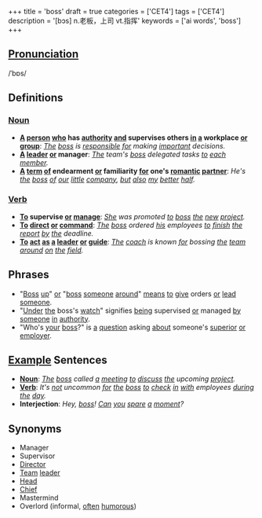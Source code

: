 +++
title = 'boss'
draft = true
categories = ['CET4']
tags = ['CET4']
description = '[bɔs] n.老板，上司 vt.指挥'
keywords = ['ai words', 'boss']
+++

## [Pronunciation](/post/pronunciation/)
/ˈbɒs/

## Definitions
### [Noun](/post/noun/)
- **[A](/post/a/) [person](/post/person/) [who](/post/who/) has [authority](/post/authority/) [and](/post/and/) supervises others [in](/post/in/) [a](/post/a/) workplace [or](/post/or/) [group](/post/group/)**: *[The](/post/the/) [boss](/post/boss/) is [responsible](/post/responsible/) [for](/post/for/) making [important](/post/important/) decisions.*
- **[A](/post/a/) [leader](/post/leader/) [or](/post/or/) manager**: *[The](/post/the/) team's [boss](/post/boss/) delegated tasks [to](/post/to/) [each](/post/each/) [member](/post/member/).*
- **[A](/post/a/) [term](/post/term/) [of](/post/of/) endearment [or](/post/or/) familiarity [for](/post/for/) one's [romantic](/post/romantic/) [partner](/post/partner/)**: *He's [the](/post/the/) [boss](/post/boss/) [of](/post/of/) [our](/post/our/) [little](/post/little/) [company](/post/company/), [but](/post/but/) [also](/post/also/) [my](/post/my/) [better](/post/better/) [half](/post/half/).*

### [Verb](/post/verb/)
- **[To](/post/to/) supervise [or](/post/or/) [manage](/post/manage/)**: *[She](/post/she/) was promoted [to](/post/to/) [boss](/post/boss/) [the](/post/the/) [new](/post/new/) [project](/post/project/).*
- **[To](/post/to/) [direct](/post/direct/) [or](/post/or/) [command](/post/command/)**: *[The](/post/the/) [boss](/post/boss/) ordered [his](/post/his/) employees [to](/post/to/) [finish](/post/finish/) [the](/post/the/) [report](/post/report/) [by](/post/by/) [the](/post/the/) deadline.*
- **[To](/post/to/) [act](/post/act/) [as](/post/as/) [a](/post/a/) [leader](/post/leader/) [or](/post/or/) [guide](/post/guide/)**: *[The](/post/the/) [coach](/post/coach/) is known [for](/post/for/) bossing [the](/post/the/) [team](/post/team/) [around](/post/around/) [on](/post/on/) [the](/post/the/) [field](/post/field/).*

## Phrases
- "[Boss](/post/boss/) [up](/post/up/)" [or](/post/or/) "[boss](/post/boss/) [someone](/post/someone/) [around](/post/around/)" [means](/post/means/) [to](/post/to/) [give](/post/give/) orders [or](/post/or/) [lead](/post/lead/) [someone](/post/someone/).
- "[Under](/post/under/) [the](/post/the/) boss's [watch](/post/watch/)" signifies [being](/post/being/) supervised [or](/post/or/) managed [by](/post/by/) [someone](/post/someone/) [in](/post/in/) [authority](/post/authority/).
- "Who's [your](/post/your/) [boss](/post/boss/)?" is [a](/post/a/) [question](/post/question/) asking [about](/post/about/) someone's [superior](/post/superior/) [or](/post/or/) [employer](/post/employer/).

## [Example](/post/example/) Sentences
- **[Noun](/post/noun/)**: *[The](/post/the/) [boss](/post/boss/) called [a](/post/a/) [meeting](/post/meeting/) [to](/post/to/) [discuss](/post/discuss/) [the](/post/the/) upcoming [project](/post/project/).*
- **[Verb](/post/verb/)**: *It's [not](/post/not/) uncommon [for](/post/for/) [the](/post/the/) [boss](/post/boss/) [to](/post/to/) [check](/post/check/) [in](/post/in/) [with](/post/with/) employees [during](/post/during/) [the](/post/the/) [day](/post/day/).*
- **Interjection**: *Hey, [boss](/post/boss/)! [Can](/post/can/) [you](/post/you/) [spare](/post/spare/) [a](/post/a/) [moment](/post/moment/)?*

## Synonyms
- Manager
- Supervisor
- [Director](/post/director/)
- [Team](/post/team/) [leader](/post/leader/)
- [Head](/post/head/)
- [Chief](/post/chief/)
- Mastermind
- Overlord (informal, [often](/post/often/) [humorous](/post/humorous/))
